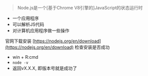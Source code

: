 > Node.js是一个[基于Chrome V8引擎的]JavaScript的状态运行时
* 一个应用程序
* 可以解析JS代码
* 对计算机应用程序做一些操作

官网下载安装
[https://nodejs.org/en/download](https://nodejs.org/en/download)
检查安装是否成功
- win + R:cmd
- `node -v`
- 返回vX.X.X, 即版本号就是成功了